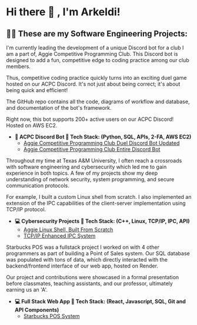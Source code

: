<h1>Hi there 👋 ,  I'm Arkeldi! <br/></h1>
                                     
<h2>👨‍💻 These are my Software Engineering Projects:</h2>

I'm currently leading the development of a unique Discord bot for a club I am a part of, Aggie Competitive Programming Club.
This Discord bot is designed to add a fun, competitive edge to coding practice among our club members.

Thus, competitive coding practice quickly turns into an exciting duel game hosted on our ACPC Discord. 
It's not just about being correct; it's about being quick and efficient!

The GitHub repo contains all the code, diagrams of workflow and database, and documentation of the bot's framework.  

Right now, this bot supports 200+ active users on our ACPC Discord! Hosted on AWS EC2.


- <b> 🤖 ACPC Discord Bot 🔧 Tech Stack: (Python, SQL, APIs, 2-FA, AWS EC2)</b>
  - [Aggie Competitive Programming Club Duel Discord Bot Updated](https://github.com/arkeldi/ACPC-Discord-Bot)
  - [Aggie Competitive Programming Club Entire Discord Bot](https://github.com/cheran-senthil/TLE)

Throughout my time at Texas A&M University, I often reach a crossroads with software engineering and cybersecurity which led me to gain experience in both topics. A few of my projects show my deep understanding of network security, system programming, and secure communication protocols.

For example, I built a custom Linux shell from scratch. I also implemented an extension of the IPC capabilities of the client-server implementation using TCP/IP protocol.


- <b> 💻  Cybersecurity Projects 🔧 Tech Stack: (C++, Linux, TCP/IP, IPC, API)</b>
  - [Aggie Linux Shell, Built From Scratch](https://github.com/arkeldi/Aggie-Shell-A-Comprehensive-Linux-Terminal)
  - [TCP/IP Enhanced IPC System](https://github.com/arkeldi/TCP-IP-Enhanced-IPC-System)


Starbucks POS was a fullstack project I worked on with 4 other programmers as part of building a Point of Sales system. 
Our SQL database was populated with tons of data, which directly interacted with the backend/frontend interface of our web app, hosted on Render. 

Our project and contributions were showcased in a formal presentation before classmates, teaching assistants, and our professor, ultimately earning us an 'A'.


- <b> 💻 Full Stack Web App 🔧 Tech Stack: (React, Javascript, SQL, Git and API Components)</b>
  - [Starbucks POS System](https://github.com/arkeldi/StarbucksPOS)

